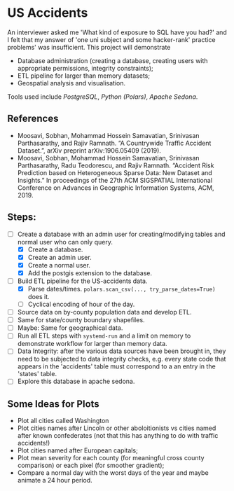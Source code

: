 # US Accidents

An interviewer asked me 'What kind of exposure to SQL have you had?'
and I felt that my answer of 'one uni subject and some hacker-rank' 
practice problems' was insufficient. This project will demonstrate
- Database administration (creating a database, creating users with
appropriate permissions, integrity constraints); 
- ETL pipeline for larger than memory datasets;
- Geospatial analysis and visualisation.

Tools used include *PostgreSQL*, *Python (Polars)*, *Apache Sedona*.




## References
- Moosavi, Sobhan, Mohammad Hossein Samavatian, Srinivasan Parthasarathy, and Rajiv Ramnath. “A Countrywide Traffic Accident Dataset.”, arXiv preprint arXiv:1906.05409 (2019).
- Moosavi, Sobhan, Mohammad Hossein Samavatian, Srinivasan Parthasarathy, Radu Teodorescu, and Rajiv Ramnath. “Accident Risk Prediction based on Heterogeneous Sparse Data: New Dataset and Insights.” In proceedings of the 27th ACM SIGSPATIAL International Conference on Advances in Geographic Information Systems, ACM, 2019.




## Steps:
- [ ] Create a database with an admin user for creating/modifying
tables and normal user who can only query.
    - [x] Create a database.
    - [x] Create an admin user.
    - [x] Create a normal user.
    - [x] Add the postgis extension to the database.
- [ ] Build ETL pipeline for the US-accidents data.
    - [x] Parse dates/times. `polars.scan_csv(..., try_parse_dates=True)` does it.
    - [ ] Cyclical encoding of hour of the day.
- [ ] Source data on by-county population data and develop ETL.
- [ ] Same for state/county boundary shapefiles.
- [ ] Maybe: Same for geographical data.
- [ ] Run all ETL steps with `systemd-run` and a limit on memory
to demonstrate workflow for larger than memory data.
- [ ] Data Integrity: after the various data sources have been
brought in, they need to be subjected to data integrity checks, 
e.g. every state code that appears in the 'accidents' table must 
correspond to a an entry in the 'states' table.
- [ ] Explore this database in apache sedona.

## Some Ideas for Plots
- Plot all cities called Washington
- Plot cities names after Lincoln or other aboloitionists vs cities
named after known confederates (not that this has anything to do 
with traffic accidents!)
- Plot cities named after European capitals; 
- Plot mean severity for each county (for meaningful cross county
comparison) or each pixel (for smoother gradient);
- Compare a normal day with the worst days of the year and maybe
animate a 24 hour period. 

